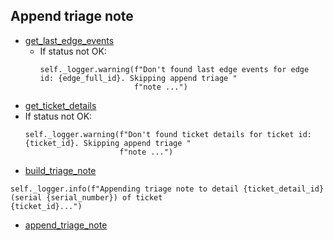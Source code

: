 ## Append triage note
* [get_last_edge_events](../../repositories/velocloud_repository/get_last_edge_events.md)
  * If status not OK:
    ```
    self._logger.warning(f"Don't found last edge events for edge id: {edge_full_id}. Skipping append triage "
                         f"note ...")
    ```
* [get_ticket_details](../../repositories/bruin_repository/get_ticket_details.md)
* If status not OK:
    ```
    self._logger.warning(f"Don't found ticket details for ticket id: {ticket_id}. Skipping append triage "
                         f"note ...")
    ```
* [build_triage_note](../../repositories/triage_repository/build_triage_note.md)
```
self._logger.info(f"Appending triage note to detail {ticket_detail_id} (serial {serial_number}) of ticket 
{ticket_id}...")
```
* [append_triage_note](../../repositories/bruin_repository/append_triage_note.md)